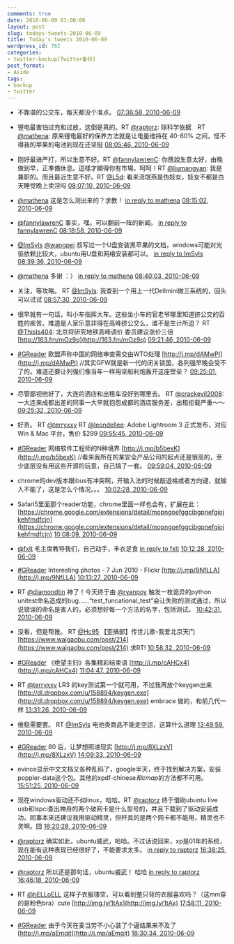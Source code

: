 ```yaml
---
comments: true
date: 2010-06-09 01:00:00
layout: post
slug: todays-tweets-2010-06-09
title: Today's tweets 2010-06-09
wordpress_id: 762
categories:
- twitter-backup[Twitter备份]
post_format:
- Aside
tags:
- backup
- twitter
---
```





  * 不靠谱的公交车，每天都没个准点。 [07:36:58, 2010-06-09](http://twitter.com/gfrog/statuses/15740553734)





  * 锂电最害怕过充和过放，这倒是真的。RT [@raptorz](http://twitter.com/raptorz): 球科学依据　RT [@mathena](http://twitter.com/mathena): 原来锂电最好的保养方法就是让电量维持在 40-80% 之间，怪不得我的苹果的电池到现在还坚挺 [08:05:46, 2010-06-09](http://twitter.com/gfrog/statuses/15742182983)





  * 刚好最进严打，所以生意不好。RT [@fannylawrenC](http://twitter.com/fannylawrenC): 你應說生意太好，由晚做到早，正準備休息。這樣才顯得你有市場，呵呵！RT [@liumangyan](http://twitter.com/liumangyan): 我是兼职的。而且最近生意不好。RT [@L5d](http://twitter.com/L5d): 看来流氓燕是伪妓女，妓女不都是白天睡觉晚上卖淫吗 [08:07:10, 2010-06-09](http://twitter.com/gfrog/statuses/15742260970)





  * [@mathena](http://twitter.com/mathena) 这是怎么测出来的？求教！ [in reply to mathena](http://twitter.com/mathena/statuses/15741090720) [08:15:02, 2010-06-09](http://twitter.com/gfrog/statuses/15742715451)





  * [@fannylawrenC](http://twitter.com/fannylawrenC) 事实，嘿。可以翻前一阵的新闻。 [in reply to fannylawrenC](http://twitter.com/fannylawrenC/statuses/15742642952) [08:18:58, 2010-06-09](http://twitter.com/gfrog/statuses/15742938061)





  * [@ImSyls](http://twitter.com/ImSyls) [@wangpei](http://twitter.com/wangpei) 叔写过一个U盘安装黑苹果的文档，windows可能对光驱依赖比较大，ubuntu用U盘和网络安装都可以。 [in reply to ImSyls](http://twitter.com/ImSyls/statuses/15712872687) [08:39:36, 2010-06-09](http://twitter.com/gfrog/statuses/15744137158)





  * [@mathena](http://twitter.com/mathena) 多谢 ：） [in reply to mathena](http://twitter.com/mathena/statuses/15742846620) [08:40:03, 2010-06-09](http://twitter.com/gfrog/statuses/15744163577)





  * 关注，等攻略。 RT [@ImSyls](http://twitter.com/ImSyls): 我查到一个用上一代Dellmini做三系统的，回头可以试试 [08:57:30, 2010-06-09](http://twitter.com/gfrog/statuses/15745236447)





  * 很早就有一句话，叫小车指挥大车。这些坐小车的官老爷哪里知道挤公交的百姓的疾苦。难道是人家乐意非得在高峰挤公交么，谁不是生计所迫？ RT [@ThisIs404](http://twitter.com/ThisIs404): 北京将研究地铁高峰调价 委员建议涨价三倍 [http://163.fm/mOz9q](http://163.fm/mOz9q) [09:21:46, 2010-06-09](http://twitter.com/gfrog/statuses/15746847125)





  * [#GReader](http://search.twitter.com/search?q=%23GReader) 欧盟声称中国的网络审查需交由WTO处理 [http://j.mp/dAMwPI](http://j.mp/dAMwPI) //其实GFW就是新一代的闭关锁国，各列强早晚会受不了的。难道还要让列强们像当年一样用坚船利炮轰开这座壁垒？ [09:25:01, 2010-06-09](http://twitter.com/gfrog/statuses/15747065871)





  * 尽管鄙视他好了，大连的酒店和出租车没好到哪里去。 RT [@crackevil2008](http://twitter.com/crackevil2008): 一大连来成都出差的同事一大早就抱怨成都的酒店服务差，出租拒载严重～～ [09:25:32, 2010-06-09](http://twitter.com/gfrog/statuses/15747099399)





  * 好贵。 RT [@terryxxy](http://twitter.com/terryxxy) RT [@leondellee](http://twitter.com/leondellee): Adobe Lightroom 3 正式发布，对应 Win & Mac 平台，售价 $299 [09:55:45, 2010-06-09](http://twitter.com/gfrog/statuses/15748780518)





  * [#GReader](http://search.twitter.com/search?q=%23GReader) 网络软件工程师的N种境界 [http://j.mp/b5bexK](http://j.mp/b5bexK) //看来我所在的某安全产品公司的起点还是很高的，至少底层没有用这些开源的玩意，自己搞了一套。 [09:59:04, 2010-06-09](http://twitter.com/gfrog/statuses/15748954498)





  * chrome的dev版本跟ibus有冲突啊，开输入法的时候敲退格或者方向键，就输入不能了，这是怎么个情况。。。 [10:02:28, 2010-06-09](http://twitter.com/gfrog/statuses/15749164484)





  * Safari5里面那个reader功能，chrome里面一样也会有，扩展在此： [https://chrome.google.com/extensions/detail/mopngoefggcibgpnefgiojkehfmdfcjn](https://chrome.google.com/extensions/detail/mopngoefggcibgpnefgiojkehfmdfcjn) [10:08:09, 2010-06-09](http://twitter.com/gfrog/statuses/15749500010)





  * [@fxlt](http://twitter.com/fxlt) 毛主席教导我们，自己动手，丰衣足食 [in reply to fxlt](http://twitter.com/fxlt/statuses/15749702575) [10:12:28, 2010-06-09](http://twitter.com/gfrog/statuses/15749768439)





  * [#GReader](http://search.twitter.com/search?q=%23GReader) Interesting photos -  7 Jun 2010 - Flickr [http://j.mp/9NfLLA](http://j.mp/9NfLLA) [10:13:27, 2010-06-09](http://twitter.com/gfrog/statuses/15749831302)





  * RT [@diamondtin](http://twitter.com/diamondtin) 神了！今天终于由 [@ryanpoy](http://twitter.com/ryanpoy) 触发一枚诡异的python unitest命名造成的bug……“test_funcational_test”会让失败的测试通过，所以说错误的命名是害人的，必须想好每一个方法的名字，包括测试。 [10:42:31, 2010-06-09](http://twitter.com/gfrog/statuses/15751609735)





  * 没看，但是帮推。 RT [@Hc95](http://twitter.com/Hc95) 【歪搞部】传世儿歌-我爱北京天门 [https://www.waigaobu.com/post/214](https://www.waigaobu.com/post/214)  求RT! [10:58:32, 2010-06-09](http://twitter.com/gfrog/statuses/15752570207)





  * [#GReader](http://search.twitter.com/search?q=%23GReader) 《绝望主妇》各集精彩结束语 [http://j.mp/cAHCx4](http://j.mp/cAHCx4) [11:04:47, 2010-06-09](http://twitter.com/gfrog/statuses/15752968939)





  * RT [@terryxxy](http://twitter.com/terryxxy) LR3 的key测试第一个就可用，不过我再放个keygen出来 [http://dl.dropbox.com/u/158894/keygen.exe](http://dl.dropbox.com/u/158894/keygen.exe) embrace 做的，和前几代一样 [13:31:26, 2010-06-09](http://twitter.com/gfrog/statuses/15761139194)





  * 维稳需要罢。 RT [@ImSyls](http://twitter.com/ImSyls) 电池类商品不能走空运，这算什么道理 [13:49:59, 2010-06-09](http://twitter.com/gfrog/statuses/15761938041)





  * [#GReader](http://search.twitter.com/search?q=%23GReader) 80 后，让梦想照进现实 [http://j.mp/8XLzxV](http://j.mp/8XLzxV) [14:09:33, 2010-06-09](http://twitter.com/gfrog/statuses/15762749565)





  * evince显示中文文档又各种乱码了，google半天，终于找到解决方案，安装poppler-data这个包。其他的xpdf-chinese*和cmap*的方法都不可用。 [15:51:25, 2010-06-09](http://twitter.com/gfrog/statuses/15766654014)





  * 现在windows驱动还不如linux，哈哈。RT [@raptorz](http://twitter.com/raptorz) 终于借助ubuntu live usb和lspci查出神舟的两个破网卡是什么型号的，并且下载到了驱动安装成功。同事本来还建议我用驱动精灵，但杯具的是两个网卡都不能用，精灵也不灵啊。囧 [16:20:28, 2010-06-09](http://twitter.com/gfrog/statuses/15767716118)





  * [@raptorz](http://twitter.com/raptorz) 确实如此，ubuntu威武，哈哈。不过话说回来，xp是01年的系统，现在能有这种表现已经很好了，不能要求太多。 [in reply to raptorz](http://twitter.com/raptorz/statuses/15768235024) [16:38:25, 2010-06-09](http://twitter.com/gfrog/statuses/15768360429)





  * [@raptorz](http://twitter.com/raptorz) 所以还是那句话，ubuntu威武！ 哈哈 [in reply to raptorz](http://twitter.com/raptorz/statuses/15768449749) [16:46:18, 2010-06-09](http://twitter.com/gfrog/statuses/15768658363)





  * RT [@hELLoELL](http://twitter.com/hELLoELL) 这样子衣服镂空，可以看到整只背的衣服喜欢吗？（这mm穿的是粉色bra）cute [http://img.ly/1tAx](http://img.ly/1tAx) [17:58:11, 2010-06-09](http://twitter.com/gfrog/statuses/15771359476)





  * [#GReader](http://search.twitter.com/search?q=%23GReader) 由于今天在麦当劳不小心装了个逼结果来不及了 [http://j.mp/aEmqit](http://j.mp/aEmqit) [18:30:34, 2010-06-09](http://twitter.com/gfrog/statuses/15772650638)




